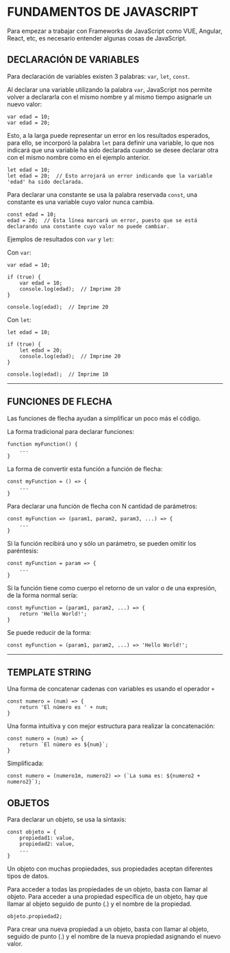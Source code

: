 # FUNDAMENTOS DE JAVASCRIPT

Para empezar a trabajar con Frameworks de JavaScript como VUE, Angular, React, etc, es necesario entender algunas cosas de JavaScript.

## DECLARACIÓN DE VARIABLES

Para declaración de variables existen 3 palabras: `var`, `let`, `const`.

Al declarar una variable utilizando la palabra `var`, JavaScript nos permite volver a declararla con el mismo nombre y al mismo tiempo asignarle un nuevo valor:
    
    var edad = 10;
    var edad = 20;

Esto, a la larga puede representar un error en los resultados esperados, para ello, se incorporó la palabra `let` para definir una variable, lo que nos indicará que una variable ha sido declarada cuando se desee declarar otra con el mismo nombre como en el ejemplo anterior.

    let edad = 10;
    let edad = 20;  // Esto arrojará un error indicando que la variable 'edad' ha sido declarada.

Para declarar una constante se usa la palabra reservada `const`, una constante es una variable cuyo valor nunca cambia.

    const edad = 10;
    edad = 20;  // Esta línea marcará un error, puesto que se está declarando una constante cuyo valor no puede cambiar.

Ejemplos de resultados con `var` y `let`:

Con `var`:

    var edad = 10;

    if (true) {
        var edad = 10;
        console.log(edad);  // Imprime 20
    }

    console.log(edad);  // Imprime 20

Con `let`:

    let edad = 10;

    if (true) {
        let edad = 20;
        console.log(edad);  // Imprime 20
    }

    console.log(edad);  // Imprime 10

---

## FUNCIONES DE FLECHA

Las funciones de flecha ayudan a simplificar un poco más el código.

La forma tradicional para declarar funciones:

    function myFunction() {
        ...
    }

La forma de convertir esta función a función de flecha:

    const myFunction = () => {
        ...
    }

Para declarar una función de flecha con N cantidad de parámetros:

    const myFunction => (param1, param2, param3, ...) => {
        ...
    }

Si la función recibirá uno y sólo un parámetro, se pueden omitir los paréntesis:

    const myFunction = param => {
        ...
    }

Si la función tiene como cuerpo el retorno de un valor o de una expresión, de la forma normal sería:

    const myFunction = (param1, param2, ...) => {
        return 'Hello World!';
    }

Se puede reducir de la forma: 

    const myFunction = (param1, param2, ...) => 'Hello World!';

---

## TEMPLATE STRING

Una forma de concatenar cadenas con variables es usando el operador `+`

    const numero = (num) => {
        return 'El número es ' + num;
    }

Una forma intuitiva y con mejor estructura para realizar la concatenación:

    const numero = (num) => {
        return `El número es ${num}`;
    }

Simplificada:

    const numero = (numero1m, numero2) => (`La suma es: ${numero2 + numero2}`);

## OBJETOS

Para declarar un objeto, se usa la sintaxis:

    const objeto = {
        propiedad1: value,
        propiedad2: value,
        ...
    }

Un objeto con muchas propiedades, sus propiedades aceptan diferentes tipos de datos.

Para acceder a todas las propiedades de un objeto, basta con llamar al objeto. Para acceder a una propiedad específica de un objeto, hay que llamar al objeto seguido de punto (.) y el nombre de la propiedad.

    objeto.propiedad2;

Para crear una nueva propiedad a un objeto, basta con llamar al objeto, seguido de punto (.) y el nombre de la nueva propiedad asignando el nuevo valor.